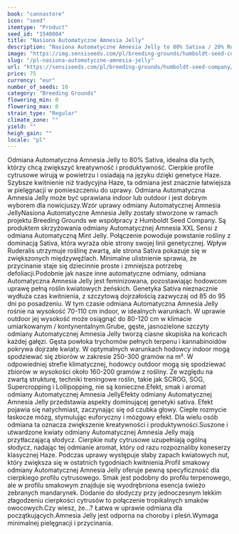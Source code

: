 ```yaml
---
book: "cannastore"
icon: "seed"
itemtype: "Product"
seed_id: "1540004"
title: "Nasiona Automatyczne Amnesia Jelly"
description: "Nasiona Automatyczne Amnesia Jelly to 80% Sativa / 20% Ruderalis. Ostre nuty kwiatowe ze słodkimi, cytrusowymi aromatami przypominającymi klasyczny Haze."
image: "https://img.sensiseeds.com/pl/breeding-grounds/humboldt-seed-company/amnesia-jelly-automatyczne-image.png"
slug: "/pl-nasiona-automatyczne-amnesia-jelly"
url: "https://sensiseeds.com/pl/breeding-grounds/humboldt-seed-company/amnesia-jelly-automatyczne?a_aid=cannastore"
price: 75
currency: "eur"
number_of_seeds: 10
category: "Breeding Grounds"
flowering_min: 0
flowering_max: 0
strain_type: "Regular"
climate_zone: ""
yield: ""
heigh_gain: ""
locale: "pl"
---
```

Odmiana Automatyczna Amnesia Jelly to 80% Sativa, idealna dla tych, którzy chcą zwiększyć kreatywność i produktywność. Cierpkie profile cytrusowe wirują w powietrzu i osiadają na języku dzięki genetyce Haze. Szybsze kwitnienie niż tradycyjna Haze, ta odmiana jest znacznie łatwiejsza w pielęgnacji w pomieszczeniu do uprawy. Odmiana Automatyczna Amnesia Jelly może być uprawiana indoor lub outdoor i jest dobrym wyborem dla nowicjuszy.Wzór uprawy odmiany Automatycznej Amnesia JellyNasiona Automatyczne Amnesia Jelly zostały stworzone w ramach projektu Breeding Grounds we współpracy z Humboldt Seed Company. Są produktem skrzyżowania odmiany Automatycznej Amnesia XXL Sensi z odmiana Automatyczną Mint Jelly. Połączenie powoduje powstanie rośliny z dominacją Sativa, która wyraża obie strony swojej linii genetycznej. Wpływ Ruderalis utrzymuje roślinę zwartą, ale strona Sativa pokazuje się w zwiększonych międzywęźlach. Minimalne ulistnienie sprawia, że przycinanie staje się dziecinnie proste i zmniejsza potrzebę defoliacji.Podobnie jak nasze inne automatyczne odmiany, odmiana Automatyczna Amnesia Jelly jest feminizowana, pozostawiając hodowcom uprawę pełną roślin kwiatowych żeńskich. Genetyka Sativa nieznacznie wydłuża czas kwitnienia, z szczytową dojrzałością zazwyczaj od 85 do 95 dni po posadzeniu. W tym czasie odmiana Automatyczna Amnesia Jelly rośnie na wysokość 70-110 cm indoor, w idealnych warunkach. W uprawie outdoor jej wysokość może osiągnąć do 80-120 cm w klimacie umiarkowanym / kontynentalnym.Grube, gęste, jasnozielone szczyty odmiany Automatycznej Amnesia Jelly tworzą ciasne skupiska na końcach każdej gałęzi. Gęsta powłoka trychomów pełnych terpenu i kannabinoidów pokrywa dojrzałe kwiaty. W optymalnych warunkach hodowcy indoor mogą spodziewać się zbiorów w zakresie 250-300 gramów na m². W odpowiedniej strefie klimatycznej, hodowcy outdoor mogą się spodziewać zbiorów w wysokości około 160-200 gramów z rośliny. Ze względu na zwartą strukturę, techniki treningowe roślin, takie jak SCROG, SOG, Supercropping i Lollipopping, nie są konieczne.Efekt, smak i aromat odmiany Automatycznej Amnesia JellyEfekty odmiany Automatycznej Amnesia Jelly przedstawia aspekty dominującej genetyki sativa. Efekt pojawia się natychmiast, zaczynając się od czubka głowy. Ciepłe rozmycie łaskocze mózg, stymulując euforyczny i mózgowy efekt. Dla wielu osób odmiana ta oznacza zwiększenie kreatywności i produktywności.Suszone i utwardzone kwiaty odmiany Automatycznej Amnesia Jelly mają przytłaczającą słodycz. Cierpkie nuty cytrusowe uzupełniają ogólną słodycz, nadając tej odmianie aromat, który od razu rozpoznaliby koneserzy klasycznej Haze. Podczas uprawy występuje słaby zapach kwiatowych nut, który zwiększa się w ostatnich tygodniach kwitnienia.Profil smakowy odmiany Automatycznej Amnesia Jelly oferuje pewną specyficzność dla cierpkiego profilu cytrusowego. Smak jest podobny do profilu terpenowego, ale w profilu smakowym znajduje się wyodrębniona esencja świeżo zebranych mandarynek. Dodanie do słodyczy przy jednoczesnym lekkim złagodzeniu cierpkości cytrusów to połączenie tropikalnych smaków owocowych.Czy wiesz, że…? Łatwa w uprawie odmiana dla początkujących.Amnesia Jelly jest odporna na choroby i pleśń.Wymaga minimalnej pielęgnacji i przycinania.
